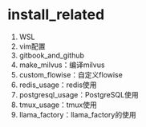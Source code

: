 # install_related

1. WSL
2. vim配置
3. gitbook_and_github
4. make_milvus：编译milvus
5. custom_flowise：自定义flowise
6. redis_usage：redis使用
7. postgresql_usage：PostgreSQL使用
8. tmux_usage：tmux使用
9. llama_factory：llama_factory的使用